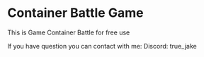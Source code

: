 # Container Battle Game
 
This is Game Container Battle for free use

If you have question you can contact with me:
Discord: true_jake
